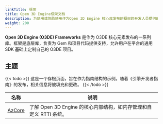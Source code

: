 ```yaml
---
linkTitle: 框架
title: Open 3D Engine框架文档
description: 为使用或协助使用作为Open 3D Engine 核心库发布的框架的开发人员提供的文档。
weight: 200
---
```


**Open 3D Engine (O3DE) Frameworks** 是作为 O3DE 核心元素发布的一系列库。框架是底层库，负责为 Gem 和项目代码提供支持，允许用户在平台的通用 SDK 基础上定制自己的 O3DE 项目。

## 主题

{{< todo >}}
这是一个存根页面，旨在作为指南结构的示例。随着《引擎开发者指南》的发布，相关信息将被填充和更改。
{{< /todo >}}

| 名称                 | 说明                                           |
|--------------------|----------------------------------------------|
| [AzCore](./azcore) | 了解 Open 3D Engine 的核心内部结构，如内存管理和自定义 RTTI 系统。 |
